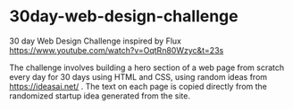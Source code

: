 # 30day-web-design-challenge
30 day Web Design Challenge inspired by Flux 
https://www.youtube.com/watch?v=OqtRn80Wzyc&t=23s

The challenge involves building a hero section of a web page from scratch every day for 30 days using HTML and CSS,
using random ideas from https://ideasai.net/ . The text on each page is copied directly from the randomized startup idea generated from the site.








